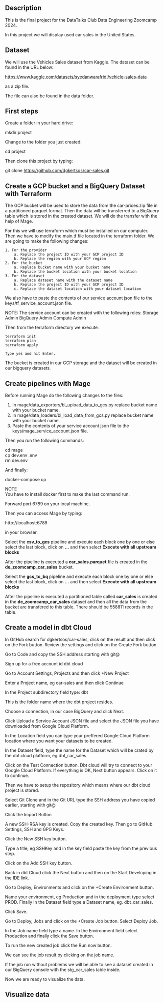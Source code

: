 ## Description  

This is the final project for the DataTalks Club Data Engineering Zoomcamp 2024.

In this project we will display used car sales in the United States.

## Dataset  

We will use the Vehicles Sales dataset from Kaggle. The dataset can be found in the URL below:  

https://www.kaggle.com/datasets/syedanwarafridi/vehicle-sales-data  

as a zip file.

The file can also be found in the data folder.

## First steps  

Create a folder in your hard drive:  

mkdir project   

Change to the folder you just created:  

cd project  

Then clone this project by typing:

git clone https://github.com/dgkertsos/car-sales.git

## Create a GCP bucket and a BigQuery Dataset with Terraform  

The GCP bucket will be used to store the data from the car-prices.zip file in a partitioned parquet format. Then the data will be transferred to a BigQuery table which is stored in the created dataset. We will do the transfer with the help of Mage.

 For this we will use terraform which must be installed on our computer. Then we have to modify the main.tf file located in the terraform folder. We are going to make the following changes:

    1. For the provider
        a. Replace the project ID with your GCP project ID
        b. Replace the region with your GCP region
    2. For the bucket
        a. Replace bucket name with your bucket name
        b. Replace the bucket location with your bucket location
    3. For the dataset
        a. Replace dataset name with the dataset name
        b. Replace the project ID with your GCP project ID
        c. Replace the dataset location with your dataset location

We also have to paste the contents of our service account json file to the keys/tf_service_account.json file. 

NOTE:
The service account can be created with the following roles:
    Storage Admin
    BigQuery Admin
    Compute Admin
    
Then from the terraform directory we execute:

    terraform init
    terraform plan
    terraform apply

    Type yes and hit Enter.

The bucket is created in our GCP storage and the dataset will be created in our bigquery datasets.

## Create pipelines with Mage  

Before running Mage do the following changes to the files:  

  1. In mage/data_exporters/bl_upload_data_to_gcs.py replace bucket name with your bucket name.
  2. In mage/data_loaders/bl_load_data_from_gcs.py replace bucket name with your bucket name.
  3. Paste the contents of your service account json file to the keys/mage_service_account.json file. 
     
Then you run the following commands:  

cd mage  
cp dev.env .env  
rm dev.env  

And finally:  

docker-compose up  

NOTE  
You have to install docker first to make the last command run.  

Forward port 6789 on your local machine.  

Then you can access Mage by typing:  

http://localhost:6789  

in your browser.

Select the **csv_to_gcs** pipeline and execute each block one by one or else select the last block, click on **...** and then select **Execute with all upstream blocks**  

After the pipeline is executed a **car_sales.parquet** file is created in the **de_zoomcamp_car_sales** bucket.  

Select the **gcs_to_bq** pipeline and execute each block one by one or else select the last block, click on **...** and then select **Execute with all upstream blocks**  

After the pipeline is executed a partitioned table called **car_sales** is created in the **de_zoomcamp_car_sales** dataset and then all the data from the bucket are transfered to this table. There should be 558811 records in the table.  

## Create a model in dbt Cloud

In GitHub search for dgkertsos/car-sales, click on the result and then click on the Fork button. Review the settings and click on the Create Fork button.  

Go to Code and copy the SSH address starting with git@  

Sign up for a free account id dbt cloud  

Go to Account Settings, Projects and then click +New Project  

Enter a Project name, eg car-sales  and then click Continue  

In the Project subdirectory field type: dbt  

This is the folder name where the dbt project resides.  

Choose a connection, in our case BigQuery and click Next.

Click Upload a Service Account JSON file and select the JSON file you have downloaded from Google Cloud Platform.  

In the Location field you can type your preffered Google Cloud Platform location where you want your datasets to be created.  

In the Dataset field, type the name for the Dataset which will be crated by the dbt cloud platform, eg dbt_car_sales.  

Click on the Test Connection button. Dbt cloud will try to connect to your Google Cloud Platform. If everything is OK, Next button appears. Click on it to continue.  

Then we have to setup the repository which means where our dbt cloud project is stored. 

Select Git Clone and in the Git URL type the SSH address you have copied earlier, starting with git@  

Click the Import Button  

A new SSH-RSA key is created. Copy the created key. Then go to GitHub Settings, SSH and GPG Keys. 

Click the New SSH key button. 

Type a title, eg SSHKey and in the key field paste the key from the previous step.  

Click on the Add SSH key button.  

Back in dbt Cloud click the Next button and then on the Start Developing in the IDE link.  

Go to Deploy, Environments and click on the +Create Environment button.  

Name your environment, eg Production and in the deployment type select PROD. Finally in the Dataset field type a Dataset name, eg. dbt_car_sales.  

Click Save.  

Go to Deploy, Jobs and click on the +Create Job button. Select Deploy Job.

In the Job name field type a name. In the Environment field select Production and finally click the Save button.  

To run the new created job click the Run now button.  

We can see the job result by clicking on the job name.

If the job run without problems we will be able to see a dataset created in our BigQuery console with the stg_car_sales table inside.  

Now we are ready to visualize the data.  

## Visualize data
